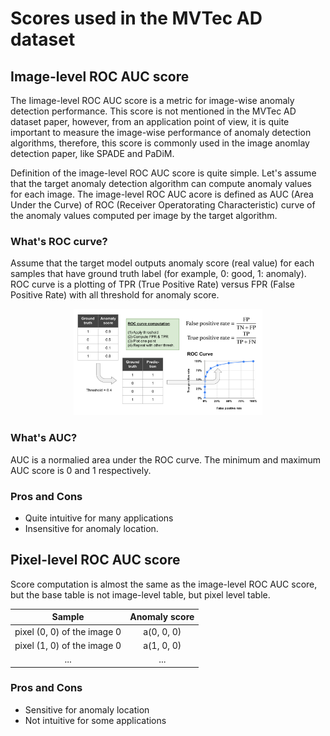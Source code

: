 Scores used in the MVTec AD dataset
================================================================================

Image-level ROC AUC score
--------------------------------------------------------------------------------

The Iimage-level ROC AUC score is a metric for image-wise anomaly detection
performance. This score is not mentioned in the MVTec AD dataset paper,
however, from an application point of view, it is quite important to measure
the image-wise performance of anomaly detection algorithms, therefore,
this score is commonly used in the image anomlay detection paper,
like SPADE and PaDiM.

Definition of the image-level ROC AUC score is quite simple.
Let's assume that the target anomaly detection algorithm can compute anomaly
values for each image. The image-level ROC AUC acore is defined as
AUC (Area Under the Curve) of ROC (Receiver Operatorating Characteristic)
curve of the anomaly values computed per image by the target algorithm.

### What's ROC curve?

Assume that the target model outputs anomaly score (real value) for each
samples that have ground truth label (for example, 0: good, 1: anomaly).
ROC curve is a plotting of TPR (True Positive Rate) versus
FPR (False Positive Rate) with all threshold for anomaly score.

<div align="center">
    <img width="60%" src="figures/roc_curve.svg" />
</div>

### What's AUC?

AUC is a normalied area under the ROC curve.
The minimum and maximum AUC score is 0 and 1 respectively.

### Pros and Cons

* Quite intuitive for many applications
* Insensitive for anomaly location.


Pixel-level ROC AUC score
--------------------------------------------------------------------------------

Score computation is almost the same as the image-level ROC AUC score,
but the base table is not image-level table, but pixel level table.

| Sample                      | Anomaly score |
|:---------------------------:|:-------------:|
| pixel (0, 0) of the image 0 | a(0, 0, 0)    |
| pixel (1, 0) of the image 0 | a(1, 0, 0)    |
| ...                         | ...           |

### Pros and Cons

* Sensitive for anomaly location
* Not intuitive for some applications
